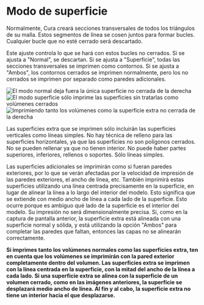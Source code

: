 Modo de superficie
====
Normalmente, Cura creará secciones transversales de todos los triángulos de su malla. Estos segmentos de línea se cosen juntos para formar bucles. Cualquier bucle que no esté cerrado será descartado.

Este ajuste controla lo que se hará con estos bucles no cerrados. Si se ajusta a "Normal", se descartan. Si se ajusta a "Superficie", todas las secciones transversales se imprimen como contornos. Si se ajusta a "Ambos", los contornos cerrados se imprimen normalmente, pero los no cerrados se imprimen por separado como paredes adicionales.

<!--screenshot {
"image_path": "magic_mesh_surface_mode_normal.png",
"models": [{"script": "extra_surface.py"}],
"camera_position": [66, 129, 124],
"settings": {
    "magic_mesh_surface_mode": "normal"
},
"colours": 32
}-->
<!--screenshot {
"image_path": "magic_mesh_surface_mode_surface.png",
"models": [{"script": "extra_surface.py"}],
"camera_position": [66, 129, 124],
"settings": {
    "magic_mesh_surface_mode": "surface"
},
"colours": 32
}-->
<!--screenshot {
"image_path": "magic_mesh_surface_mode_both.png",
"models": [{"script": "extra_surface.py"}],
"camera_position": [66, 129, 124],
"settings": {
    "magic_mesh_surface_mode": "both"
},
"colours": 32
}-->
![El modo normal deja fuera la única superficie no cerrada de la derecha](../images/magic_mesh_surface_mode_normal.png)
![El modo superficie sólo imprime las superficies sin tratarlas como volúmenes cerrados](../images/magic_mesh_surface_mode_surface.png)
![Imprimiendo tanto los volúmenes como la superficie extra no cerrada de la derecha](../images/magic_mesh_surface_mode_both.png)

Las superficies extra que se imprimen sólo incluirán las superficies verticales como líneas simples. No hay técnica de relleno para las superficies horizontales, ya que las superficies no son polígonos cerrados. No se pueden rellenar ya que no tienen interior. No puede haber partes superiores, inferiores, rellenos o soportes. Sólo líneas simples.

Las superficies adicionales se imprimirán como si fueran paredes exteriores, por lo que se verán afectadas por la velocidad de impresión de las paredes exteriores, el ancho de línea, etc. También imprimirá estas superficies utilizando una línea centrada precisamente en la superficie, en lugar de alinear la línea a lo largo del interior del modelo. Esto significa que se extiende con medio ancho de línea a cada lado de la superficie. Esto ocurre porque es ambiguo qué lado de la superficie es el interior del modelo. Su impresión no será dimensionalmente precisa. Si, como en la captura de pantalla anterior, la superficie extra está alineada con una superficie normal y sólida, y está utilizando la opción "Ambos" para completar las paredes que faltan, entonces las capas no se alinearán correctamente.

**Si imprimes tanto los volúmenes normales como las superficies extra, ten en cuenta que los volúmenes se imprimirán con la pared exterior completamente dentro del volumen. Las superficies extra se imprimen con la línea centrada en la superficie, con la mitad del ancho de la línea a cada lado. Si una superficie extra se alinea con la superficie de un volumen cerrado, como en las imágenes anteriores, la superficie se desplazará medio ancho de línea. Al fin y al cabo, la superficie extra no tiene un interior hacia el que desplazarse.**
